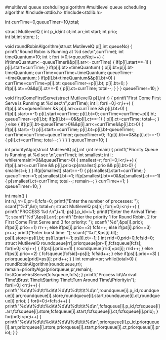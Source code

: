 #multilevel queue scehduling algorithm
#multilevel queue scheduling algorithm
#include<stdio.h>
#include<stdlib.h>

int currTime=0,queueTimer=10,total;

struct MutilevelQ
{
	int p_id;int ct;int arr;int start;int prio;            
	int bt;int store;
};

void roundRobinAlgorithm(struct MutilevelQ p[],int queueNo)
{		printf("Round Robin is Running at %d sec\n",currTime);
		int timeQuantum=10;
		int i;
		for( i=0;i<queueNo;i++)
		{	
			if(timeQuantum<=queueTimer&&p[i].arr<=currTime)
			{
			if(p[i].start==-1)
			{
			p[i].start=currTime;
			}
			if(p[i].bt>=timeQuantum)
			{
			p[i].bt=p[i].bt-timeQuantum;
			currTime=currTime+timeQuantum;
			queueTimer-=timeQuantum;
			}
			if(p[i].bt<timeQuantum&&p[i].bt>0) 
			{
			currTime=currTime+p[i].bt;
			queueTimer-=p[i].bt;
			p[i].bt=0;
			}
			if(p[i].bt==0&&p[i].ct==-1)
			{
				p[i].ct=currTime;
				total--;
			}
			}
		}
		queueTimer=10;
}

void firstComeFirstServe(struct MutilevelQ p[],int r)
{
	printf("First Come First Serve is Running at %d sec\n",currTime);
	int i;
		for(i=0;i<r;i++)
		{	
			if(p[i].bt<=queueTimer && p[i].arr<=currTime && p[i].bt>0)
			{			
			if(p[i].start==-1)
			p[i].start=currTime;
			p[i].bt=0;
			currTime=currTime+p[i].bt;
			queueTimer-=p[i].bt;
			if(p[i].bt==0&&p[i].ct==-1)
			{
				p[i].ct=currTime;
				total--;
			}
		    }
			else
			{
				if((p[i].bt-queueTimer>0)&&p[i].arr<=currTime&&p[i].bt>0)
				{
				if(p[i].start=-1)
				p[i].start==currTime;
				p[i].bt=p[i].bt-queueTimer;
				currTime=currTime+queueTimer;
				queueTimer=0;
				if(p[i].bt==0&&p[i].ct==-1)
				{
					p[i].ct=currTime;
					total--;
				}
				}
			}
		}
		queueTimer=10;
}

int priorityAlgo(struct MutilevelQ p[],int r,int remain)
{
	printf("Priority Queue is Running at %d sec \n",currTime);
	int smallest;
	int i;
	while(remain!=0&&queueTimer>0)
	{
	    smallest=r;
	    for(i=0;i<r;i++)
	    {	
	        if(p[i].arr<=currTime && p[i].prio<p[smallest].prio && p[i].bt>0)
	        {	
	            smallest=i;
	        }
	    }
	    if(p[smallest].start==-1)
	    {
	        p[smallest].start=currTime;
	    }
	    queueTimer-=1;
	    p[smallest].bt-=1;
	    if(p[smallest].bt==0&&p[smallest].ct==-1)
	    {
	    	p[smallest].ct=currTime;
	        total--;
	        remain--;
	    }
	    currTime+=1;
	}
	queueTimer=10;
}

int main()
{	
	int n,i,rr=0,pr=0,fcfs=0;
	printf("Enter the number of processes: ");
	scanf("%d",&n);
	total=n;
	struct MutilevelQ ps[n];
    for(i=0;i<n;i++)
    {
    	printf("PROCESS %d :\n",i+1);
		ps[i].p_id=i+1;
		printf("Enter the Arrival Time: ");
    	scanf("%d",&ps[i].arr);
    	printf("Enter the priority 1 for Round Robin, 2 for First Come First Serve and 3 for priority: ");
    	scanf("%d",&ps[i].prio);
    	if(ps[i].prio==1)
		rr++;
		else if(ps[i].prio==2)
		fcfs++;
		else if(ps[i].prio==3)
		pr++;
		printf("Enter burst time: ");
    	scanf("%d",&ps[i].bt);	
		ps[i].store=ps[i].bt;
		ps[i].start=-1;
    	ps[i].ct=-1;
	}
	int rrid=0,prid=0,fcfsid=0;
	struct MutilevelQ roundqueue[rr],priorqueue[pr+1],fcfsqueue[fcfs];
	for(i=0;i<n;i++)
	{
		if(ps[i].prio==1)
		{
			roundqueue[rrid]=ps[i];
			rrid++;
		}
		else if(ps[i].prio==2)
		{
			fcfsqueue[fcfsid]=ps[i];
			fcfsid++;
		}
		else if(ps[i].prio==3)
		{
			priorqueue[prid]=ps[i];
			prid++;
		}
	}
	int remain=pr;
	while(total>0)
	{
		roundRobinAlgorithm(roundqueue,rr);
		remain=priorityAlgo(priorqueue,pr,remain);
		firstComeFirstServe(fcfsqueue,fcfs);
	}
	printf("Process Id\tArrival Time\tBrust Time\tStarting Time\tTurn Around Time\tPriority\n");
	for(i=0;i<rr;i++)
	{
		printf("%d\t\t%d\t\t%d\t\t%d\t\t%d\t\t\t%d\n",roundqueue[i].p_id,roundqueue[i].arr,roundqueue[i].store,roundqueue[i].start,roundqueue[i].ct,roundqueue[i].prio);
	}
	for(i=0;i<fcfs;i++)
	{
		printf("%d\t\t%d\t\t%d\t\t%d\t\t%d\t\t\t%d\n",fcfsqueue[i].p_id,fcfsqueue[i].arr,fcfsqueue[i].store,fcfsqueue[i].start,fcfsqueue[i].ct,fcfsqueue[i].prio);
	}
	for(i=0;i<pr;i++)
	{
		printf("%d\t\t%d\t\t%d\t\t%d\t\t%d\t\t\t%d\n",priorqueue[i].p_id,priorqueue[i].arr,priorqueue[i].store,priorqueue[i].start,priorqueue[i].ct,priorqueue[i].prio);
	}
}
